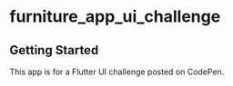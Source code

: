 # furniture_app_ui_challenge

## Getting Started

This app is for a Flutter UI challenge posted on CodePen.
